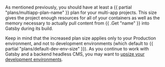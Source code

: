 As mentioned previously, you should have at least a {{ partial "plans/multiapp-plan-name" }} plan for your multi-app projects.
This size gives the project enough resources for all of your containers
as well as the memory necessary to actually pull content from {{ .Get "name" }} into Gatsby during its build.

Keep in mind that the increased plan size applies only to your Production environment,
and not to development environments (which default to {{ partial "plans/default-dev-env-size" }}).
As you continue to work with Gatsby and a backend headless CMS,
you may want to [upsize your development environments](/administration/pricing.html#development-environments).
